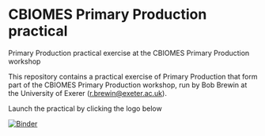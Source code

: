 # CBIOMES Primary Production practical

Primary Production practical exercise at the  CBIOMES Primary Production workshop

This repository contains a practical exercise of Primary Production that form part of the CBIOMES Primary Production workshop, run by Bob Brewin at the University of Exerer (r.brewin@exeter.ac.uk).

Launch the practical by clicking the logo below

[![Binder](https://mybinder.org/badge_logo.svg)](https://mybinder.org/v2/gh/rjbrewin/TPSF_PP/HEAD)
